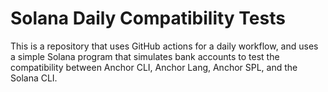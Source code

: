 # Solana Daily Compatibility Tests

This is a repository that uses GitHub actions for a daily workflow, and uses a simple Solana program that simulates bank accounts to test the compatibility between Anchor CLI, Anchor Lang, Anchor SPL, and the Solana CLI.